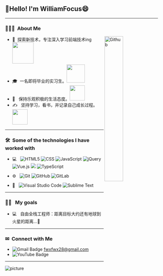 <h2> 👋Hello!  I'm WilliamFocus😄</h2>

---

<h3> 👨🏻‍💻 &nbsp;About Me </h3>

<img width="35%" align="right" alt="Github" src="https://user-images.githubusercontent.com/48678280/88862734-4903af80-d201-11ea-968b-9c939d88a37c.gif" />

-  💪&nbsp; 探索新技术，专注深入学习前端技术ing<img src="https://raw.githubusercontent.com/alexnaiman/alexnaiman/master/resources/PusheenCompute.gif" width="70px" />
-  🎓 &nbsp;一名即将毕业的实习生。<img src="https://raw.githubusercontent.com/alexnaiman/alexnaiman/master/resources/cool_duck.gif" width="60px" />
-  🌱 &nbsp; 保持乐观积极的生活态度。<img src="https://raw.githubusercontent.com/alexnaiman/alexnaiman/master/resources/question.png" width="50px" />
-  ✍️ &nbsp; 坚持学习，看书，并记录自己成长过程。<img src="https://raw.githubusercontent.com/alexnaiman/alexnaiman/master/resources/bongocat.gif" width="50px" />

---

<h3> 🛠 &nbsp;Some of the technologies I have worked with</h3>

- 💻 &nbsp;
  ![HTML5](https://img.shields.io/badge/-HTML5-333333?style=flat&logo=HTML5)
  ![CSS](https://img.shields.io/badge/-CSS-333333?style=flat&logo=CSS3&logoColor=1572B6)
  ![JavaScript](https://img.shields.io/badge/-JavaScript-333333?style=flat&logo=javascript)
  ![jQuery](https://img.shields.io/badge/-jQuery-222222?style=flat&logo=jQuery&logoColor=0769AD)
  ![Vue.js](https://img.shields.io/badge/-Vuejs-black?style=flat-square&logo=vue.js&link=https://github.com/LuizCarlosAbbott/)
   <img src="https://img.shields.io/badge/-React-000000?style=flat&logo=react&logoColor=00c8ff">
  ![TypeScript](https://img.shields.io/badge/-TypeScript-000000?style=flat&logo=typescript)

- ⚙️ &nbsp;
  ![Git](https://img.shields.io/badge/-Git-333333?style=flat&logo=git)
  ![GitHub](https://img.shields.io/badge/-GitHub-333333?style=flat&logo=github)
  ![GitLab](https://img.shields.io/badge/-GitLab-FCA121?style=flat-square&logo=gitlab)

- 🔧 &nbsp;
  ![Visual Studio Code](https://img.shields.io/badge/-Visual%20Studio%20Code-333333?style=flat&logo=visual-studio-code&logoColor=007ACC)
  ![Sublime Text](http://img.shields.io/badge/-Sublime%20Text-3C4858?style=flat-square&logo=sublime-text)

---

<h3> 🏃‍♂️ &nbsp; My goals</h3>

- 💻 &nbsp; 自由全栈工程师：距离目标大约还有地球到火星的距离...🚀

---

<h3> ✉ &nbsp;Connect with Me </h3>

- ![Gmail Badge](https://img.shields.io/badge/-Gmail-c14438?style=flat-square&logo=Gmail&logoColor=white&link=mailto:dacelis0@misena.edu.co)
<a href="https://mail.google.com/mail">fwxfwx28@gmail.com</a>
- ![YouTube Badge](https://img.shields.io/badge/-YouTube-FF0000?style=flat&logo=YouTube&logoColor=white)

---

![picture](https://raw.githubusercontent.com/saadeghi/saadeghi/master/dino.gif)
